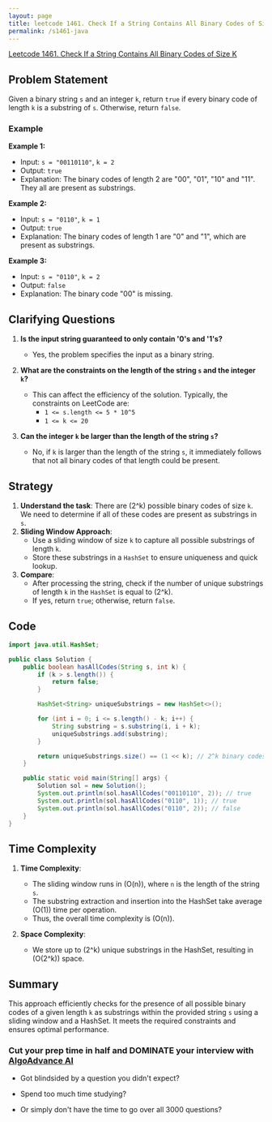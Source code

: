 ```yaml
---
layout: page
title: leetcode 1461. Check If a String Contains All Binary Codes of Size K
permalink: /s1461-java
---
```

[Leetcode 1461. Check If a String Contains All Binary Codes of Size K](https://algoadvance.github.io/algoadvance/l1461)
## Problem Statement

Given a binary string `s` and an integer `k`, return `true` if every binary code of length `k` is a substring of `s`. Otherwise, return `false`.

### Example
**Example 1:**
- Input: `s = "00110110"`, `k = 2`
- Output: `true`
- Explanation: The binary codes of length 2 are "00", "01", "10" and "11". They all are present as substrings.

**Example 2:**
- Input: `s = "0110"`, `k = 1`
- Output: `true`
- Explanation: The binary codes of length 1 are "0" and "1", which are present as substrings.

**Example 3:**
- Input: `s = "0110"`, `k = 2`
- Output: `false`
- Explanation: The binary code "00" is missing.

## Clarifying Questions
1. **Is the input string guaranteed to only contain '0's and '1's?**
   - Yes, the problem specifies the input as a binary string.
  
2. **What are the constraints on the length of the string `s` and the integer `k`?**
   - This can affect the efficiency of the solution. Typically, the constraints on LeetCode are:
     - `1 <= s.length <= 5 * 10^5`
     - `1 <= k <= 20`

3. **Can the integer `k` be larger than the length of the string `s`?**
   - No, if `k` is larger than the length of the string `s`, it immediately follows that not all binary codes of that length could be present.

## Strategy
1. **Understand the task**: There are \(2^k\) possible binary codes of size `k`. We need to determine if all of these codes are present as substrings in `s`.
2. **Sliding Window Approach**:
   - Use a sliding window of size `k` to capture all possible substrings of length `k`.
   - Store these substrings in a `HashSet` to ensure uniqueness and quick lookup.
3. **Compare**:
   - After processing the string, check if the number of unique substrings of length `k` in the `HashSet` is equal to \(2^k\).
   - If yes, return `true`; otherwise, return `false`.

## Code

```java
import java.util.HashSet;

public class Solution {
    public boolean hasAllCodes(String s, int k) {
        if (k > s.length()) {
            return false;
        }

        HashSet<String> uniqueSubstrings = new HashSet<>();

        for (int i = 0; i <= s.length() - k; i++) {
            String substring = s.substring(i, i + k);
            uniqueSubstrings.add(substring);
        }

        return uniqueSubstrings.size() == (1 << k); // 2^k binary codes
    }

    public static void main(String[] args) {
        Solution sol = new Solution();
        System.out.println(sol.hasAllCodes("00110110", 2)); // true
        System.out.println(sol.hasAllCodes("0110", 1)); // true
        System.out.println(sol.hasAllCodes("0110", 2)); // false
    }
}
```

## Time Complexity
1. **Time Complexity**: 
   - The sliding window runs in \(O(n)\), where `n` is the length of the string `s`.
   - The substring extraction and insertion into the HashSet take average \(O(1)\) time per operation.
   - Thus, the overall time complexity is \(O(n)\).

2. **Space Complexity**:
   - We store up to \(2^k\) unique substrings in the HashSet, resulting in \(O(2^k)\) space.

## Summary
This approach efficiently checks for the presence of all possible binary codes of a given length `k` as substrings within the provided string `s` using a sliding window and a HashSet. It meets the required constraints and ensures optimal performance.


### Cut your prep time in half and DOMINATE your interview with [AlgoAdvance AI](https://algoAdvance.com)

- Got blindsided by a question you didn't expect?

- Spend too much time studying?

- Or simply don't have the time to go over all 3000 questions?

